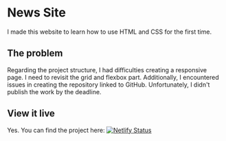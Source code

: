 # News Site

I made this website to learn how to use HTML and CSS for the first time.

## The problem
Regarding the project structure, I had difficulties creating a responsive page. I need to revisit the grid and flexbox part. Additionally, I encountered issues in creating the repository linked to GitHub. Unfortunately, I didn't publish the work by the deadline.

## View it live
Yes. You can find the project here: [![Netlify Status](https://api.netlify.com/api/v1/badges/6d2465a7-6fc3-4013-95b1-237167514c94/deploy-status)](https://app.netlify.com/sites/ladolcevitamagazine/deploys)
